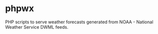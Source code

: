 # phpwx
PHP scripts to serve weather forecasts generated from NOAA - National Weather Service DWML feeds.
